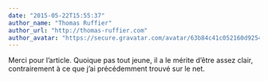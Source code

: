```yaml
---
date: "2015-05-22T15:55:37"
author_name: "Thomas Ruffier"
author_url: "http://thomas-ruffier.com"
author_avatar: "https://secure.gravatar.com/avatar/63b84c41c052160d9254fcea2001c3d5?s=48&d=mm&r=g"
---
```

Merci pour l’article. Quoique pas tout jeune, il a le mérite d’être assez clair, contrairement à ce que j’ai précédemment trouvé sur le net.